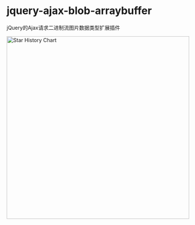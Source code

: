 # jquery-ajax-blob-arraybuffer
jQuery的Ajax请求二进制流图片数据类型扩展插件

<a href="https://github.com/philasting/jquery-ajax-blob-arraybuffer">
  <img width="500" alt="Star History Chart" src="https://api.star-history.com/svg?repos=philasting/jquery-ajax-blob-arraybuffer&type=Date">
</a>
